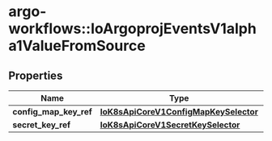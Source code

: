 # argo-workflows::IoArgoprojEventsV1alpha1ValueFromSource

## Properties
Name | Type | Description | Notes
------------ | ------------- | ------------- | -------------
**config_map_key_ref** | [**IoK8sApiCoreV1ConfigMapKeySelector**](IoK8sApiCoreV1ConfigMapKeySelector.md) |  | [optional] 
**secret_key_ref** | [**IoK8sApiCoreV1SecretKeySelector**](IoK8sApiCoreV1SecretKeySelector.md) |  | [optional] 



